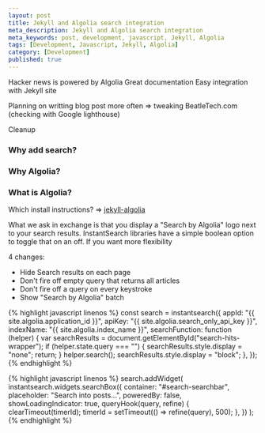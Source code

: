 ```yaml
---
layout: post
title: Jekyll and Algolia search integration
meta_description: Jekyll and Algolia search integration
meta_keywords: post, development, javascript, Jekyll, Algolia
tags: [Development, Javascript, Jekyll, Algolia]
category: [Development]
published: true
---
```


Hacker news is powered by Algolia
Great documentation
Easy integration with Jekyll site

Planning on writting blog post more often => tweaking BeatleTech.com (checking with Google lighthouse)

Cleanup

### Why add search?

### Why Algolia?

### What is Algolia?


Which install instructions? => [jekyll-algolia](https://github.com/algolia/jekyll-algolia)

What we ask in exchange is that you display a "Search by Algolia" logo next to your search results.
InstantSearch libraries have a simple boolean option to toggle that on an off. If you want more flexibility

4 changes:
- Hide Search results on each page
- Don't fire off empty query that returns all articles
- Don't fire off a query on every keystroke
- Show "Search by Algolia" batch


{% highlight javascript linenos %}
  const search = instantsearch({
    appId: "{{ site.algolia.application_id }}",
    apiKey: "{{ site.algolia.search_only_api_key }}",
    indexName: "{{ site.algolia.index_name }}",
    searchFunction: function (helper) {
      var searchResults = document.getElementById("search-hits-wrapper");
      if (helper.state.query === "") {
        searchResults.style.display = "none";
        return;
      }
      helper.search();
      searchResults.style.display = "block";
    },
  });
{% endhighlight %}


{% highlight javascript linenos %}
  search.addWidget(
    instantsearch.widgets.searchBox({
      container: "#search-searchbar",
      placeholder: "Search into posts...",
      poweredBy: false,
      showLoadingIndicator: true,
      queryHook(query, refine) {
        clearTimeout(timerId);
        timerId = setTimeout(() => refine(query), 500);
      },
    })
  );
{% endhighlight %}